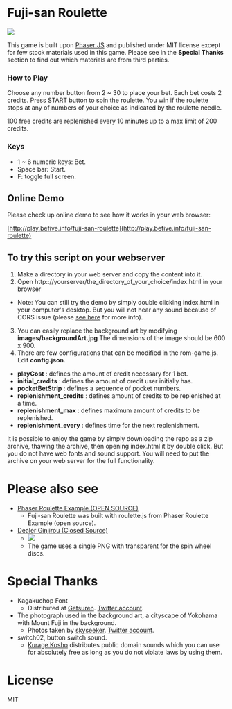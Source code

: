 # Fuji-san Roulette

![](http://befiveinfo.github.io/images/shared/fujisan-roulette/thumbnail.png)

This game is built upon [Phaser JS](https://phaser.io/) and published under MIT license except for few stock materials used in this game. Please see in the **Special Thanks** section to find out which materials are from third parties.

### How to Play
Choose any number button from 2 ~ 30 to place your bet. Each bet costs 2 credits. Press START button to spin the roulette. You win if the roulette stops at any of numbers of your choice as indicated by the roulette needle.

100 free credits are replenished every 10 minutes up to a max limit of 200 credits.

### Keys
- 1 ~ 6 numeric keys: Bet.
- Space bar: Start.
- F: toggle full screen.

## Online Demo

Please check up online demo to see how it works in your web browser:

[http://play.befive.info/fuji-san-roulette](http://play.befive.info/fuji-san-roulette)

## To try this script on your webserver

1. Make a directory in your web server and copy the content into it.
2. Open http:://yourserver/the_directory_of_your_choice/index.html in your browser
- Note: You can still try the demo by simply double clicking index.html in your computer's desktop. But you will not hear any sound because of CORS issue (please [see here](http://www.html5gamedevs.com/topic/6459-newbie-struggling-with-cors-issues/) for more info).
3. You can easily replace the background art by modifying **images/backgroundArt.jpg** The dimensions of the image should be 600 x 900.
4. There are few configurations that can be modified in the rom-game.js. Edit **config.json**.
  - **playCost** : defines the amount of credit necessary for 1 bet.
  - **initial_credits** : defines the amount of credit user initially has.
  - **pocketBetStrip** : defines a sequence of pocket numbers.
  - **replenishment_credits** : defines amount of credits to be replenished at a time.
  - **replenishment_max** : defines maximum amount of credits to be replenished.
  - **replenishment_every** : defines time for the next replenishment.

It is possible to enjoy the game by simply downloading the repo as a zip archive, thawing the archive, then opening index.html it by double click. But you do not have web fonts and sound support. You will need to put the archive on your web server for the full functionality.

# Please also see
- [Phaser Roulette Example (OPEN SOURCE)](https://github.com/BeFiveINFO/phaser_roulette_example)
  - Fuji-san Roulette was built with roulette.js from Phaser Roulette Example (open source).
- [Dealer Ginjirou (Closed Source)](http://play.befive.info/dealer-ginjirou/)
  - ![](http://befiveinfo.github.io/images/shared/roulette-experiment/dealer_ginjirou_gamescreen_thumbnail.png)
  - The game uses a single PNG with transparent for the spin wheel discs.

# Special Thanks
 - Kagakuchop Font
   - Distributed at [Getsuren](http://www.getsuren.com/en/). [Twitter account](https://twitter.com/snowy_tgn).
 - The photograph used in the background art, a cityscape of Yokohama with Mount Fuji in the background.
   - Photos taken by [skyseeker](http://www.skyseeker.net/). [Twitter account](https://twitter.com/skyseeker).
 - switch02, button switch sound.
   - [Kurage Kosho](http://www.kurage-kosho.info/) distributes public domain sounds which you can use for absolutely free as long as you do not violate laws by using them.

# License
MIT
